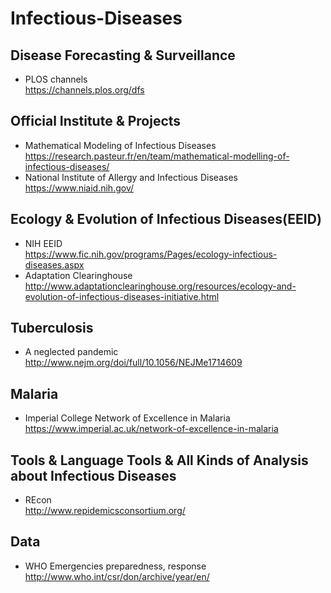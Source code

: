 # Infectious-Diseases
## Disease Forecasting & Surveillance
* PLOS channels<br> https://channels.plos.org/dfs
## Official Institute & Projects
* Mathematical Modeling of Infectious Diseases<br>https://research.pasteur.fr/en/team/mathematical-modelling-of-infectious-diseases/ 
* National Institute of Allergy and Infectious Diseases <br> https://www.niaid.nih.gov/
## Ecology & Evolution of Infectious Diseases(EEID)
* NIH EEID<br>https://www.fic.nih.gov/programs/Pages/ecology-infectious-diseases.aspx
* Adaptation Clearinghouse<br> http://www.adaptationclearinghouse.org/resources/ecology-and-evolution-of-infectious-diseases-initiative.html
## Tuberculosis
* A neglected pandemic<br>http://www.nejm.org/doi/full/10.1056/NEJMe1714609 
## Malaria<br>
* Imperial College Network of Excellence in Malaria<br>  https://www.imperial.ac.uk/network-of-excellence-in-malaria
## Tools & Language Tools & All Kinds of Analysis about Infectious Diseases
* REcon<br>http://www.repidemicsconsortium.org/
## Data
* WHO Emergencies preparedness, response<br>http://www.who.int/csr/don/archive/year/en/
